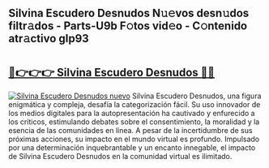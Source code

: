 ## Silvina Escudero Desnudos N𝚞𝚎vos desn𝚞dos filtr𝚊dos - Parts-U9b F𝚘tos vid𝚎o - C𝚘ntenido atr𝚊ctivo gIp93

# <h2><a href="http://mbdqpfx.tromn.icu/?c=Silvina+Escudero+Desnudos">🔗👉👉👉 Silvina Escudero Desnudos 🔗🔗</a></h2>

[![Silvina Escudero Desnudos nuevo](https://i.imgur.com/pEAQMta.gif)](http://mbdqpfx.tromn.icu/?c=Silvina+Escudero+Desnudos)
Silvina Escudero Desnudos, una figura enigmática y compleja, desafía la categorización fácil. Su uso innovador de los medios digitales para la autopresentación ha cautivado y enfurecido a los críticos, estimulando debates sobre el consentimiento, la moralidad y la esencia de las comunidades en línea. A pesar de la incertidumbre de sus próximas acciones, su impacto en el mundo virtual es profundo. Impulsado por una determinación inquebrantable y un encanto innegable, el impacto de Silvina Escudero Desnudos en la comunidad virtual es ilimitado.
